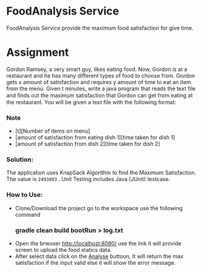 # FoodAnalysis Service

FoodAnalysis Service provide the maximum  food satisfaction for give time.

# Assignment
Gordon Ramsey, a very smart guy, likes eating food. Now, Gordon is at a restaurant and he has many different types of food to choose from. Gordon gets x amount of satisfaction and requires y amount of time to eat an item from the menu. Given t minutes, write a java program that reads the text file and ﬁnds out the maximum satisfaction that Gordon can get from eating at the restaurant. You will be given a text file with the following format:

### Note

- [t][Number of items on menu]
- [amount of satisfaction from eating dish 1][time taken for dish 1]
- [amount of satisfaction from dish 2][time taken for dish 2]


### Solution:
The application uses KnapSack Algorithm to find the Maximum Satisfaction. The value is `2493893` . Unit Testing includes Java (JUnit) testcase. 

### How to Use:
- Clone/Download the project go to the workspace use the following command
  ### gradle clean build bootRun >  log.txt
- Open the brwoser [http://localhost:8080/](http://localhost:8080/) use the link it will provide screen to upload the food statics data.
- After select data click on the [Analyse](http://localhost:8080/api/v1/upload/foodStatistics) buttoon, It will return the max satisfaction if the input valid  else it will show the error message.

  

